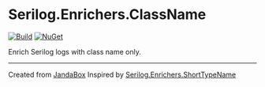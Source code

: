# Serilog.Enrichers.ClassName

[![Build](https://github.com/Jandini/Serilog.Enrichers.ClassName/actions/workflows/build.yml/badge.svg)](https://github.com/Jandini/Serilog.Enrichers.ClassName/actions/workflows/build.yml)
[![NuGet](https://github.com/Jandini/Serilog.Enrichers.ClassName/actions/workflows/nuget.yml/badge.svg)](https://github.com/Jandini/Serilog.Enrichers.ClassName/actions/workflows/nuget.yml)

Enrich Serilog logs with class name only.

---
Created from [JandaBox](https://github.com/Jandini/JandaBox)
Inspired by [Serilog.Enrichers.ShortTypeName](https://github.com/James-LG/serilog-enrichers-shorttypename)
